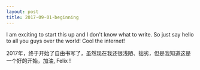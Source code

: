 ```yaml
---
layout: post
title: 2017-09-01-beginning
---
```


I am exciting to start this up and I don't know what to write.
So just say hello to all you guys over the world!
Cool the internet!

2017年，终于开始了自由书写了，虽然现在我还很浅陋、拙劣，但是我知道这是一个好的开始，加油, Felix !


